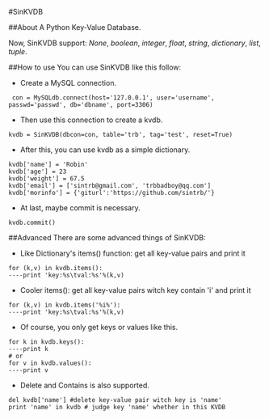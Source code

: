 #SinKVDB


##About
A Python Key-Value Database.

Now, SinKVDB support: *None*, *boolean*, *integer*, *float*, *string*, *dictionary*, *list*, *tuple*.

##How to use
You can use SinKVDB like this follow:

* Create a MySQL connection.
<pre><code> con = MySQLdb.connect(host='127.0.0.1', user='username', passwd='passwd', db='dbname', port=3306)</code></pre>

* Then use this connection to create a kvdb.
<pre><code>kvdb = SinKVDB(dbcon=con, table='trb', tag='test', reset=True)</code></pre>

* After this, you can use kvdb as a simple dictionary.
<pre><code>kvdb['name'] = 'Robin'
kvdb['age'] = 23
kvdb['weight'] = 67.5
kvdb['email'] = ['sintrb@gmail.com', 'trbbadboy@qq.com']
kvdb['morinfo'] = {'giturl':'https://github.com/sintrb/'}</code></pre>

* At last, maybe commit is necessary.
<pre><code>kvdb.commit()</code></pre>

##Advanced
There are some advanced things of SinKVDB:
* Like Dictionary's items() function: get all key-value pairs and print it
<pre><code>for (k,v) in kvdb.items():
----print 'key:%s\tval:%s'%(k,v)
</code></pre>

* Cooler items(): get all key-value pairs witch key contain 'i' and print it
<pre><code>for (k,v) in kvdb.items('%i%'):
----print 'key:%s\tval:%s'%(k,v)
</code></pre>

* Of course, you only get keys or values like this.
<pre><code>for k in kvdb.keys():
----print k
# or
for v in kvdb.values():
----print v
</code></pre>

* Delete and Contains is also supported.
<pre><code>del kvdb['name']	#delete key-value pair witch key is 'name'
print 'name' in kvdb # judge key 'name' whether in this KVDB
</code></pre>




